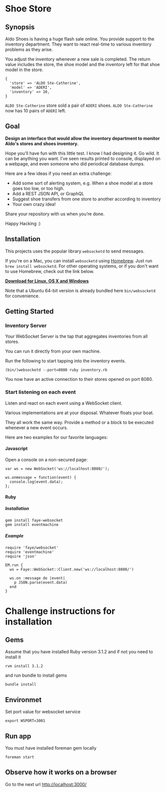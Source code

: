 # Shoe Store

## Synopsis

Aldo Shoes is having a huge flash sale online. You provide support to the inventory department. They want to react real-time to various inventory problems as they arise.

You adjust the inventory whenever a new sale is completed. The return value includes the store, the shoe model and the inventory left for that shoe model in the store.

```
{
  'store' => 'ALDO Ste-Catherine',
  'model' => 'ADERI',
  'inventory' => 10,
}
```

`ALDO Ste-Catherine` store sold a pair of `ADERI` shoes. `ALDO Ste-Catherine` now has 10 pairs of `ADERI` left.

## Goal

**Design an interface that would allow the inventory department to monitor Aldo's stores and shoes inventory.**

Hope you’ll have fun with this little test. I know I had designing it.
Go wild. It can be anything you want. I’ve seen results printed to console, displayed on a webpage, and even someone who did periodical database dumps.

Here are a few ideas if you need an extra challenge:

- Add some sort of alerting system, e.g. When a shoe model at a store goes too low, or too high.
- Add a REST JSON API, or GraphQL
- Suggest shoe transfers from one store to another according to inventory
- Your own crazy idea!

Share your repository with us when you’re done.

Happy Hacking :)

## Installation

This projects uses the popular library `websocketd` to send messages.

If you're on a Mac, you can install `websocketd` using [Homebrew](http://brew.sh/). Just run `brew install websocketd`. For other operating systems, or if you don't want to use Homebrew, check out the link below.

**[Download for Linux, OS X and Windows](https://github.com/joewalnes/websocketd/wiki/Download-and-install)**

Note that a Ubuntu 64-bit version is already bundled here `bin/websocketd` for convenience.

## Getting Started

### Inventory Server

Your WebSocket Server is the tap that aggregates inventories from all stores.

You can run it directly from your own machine.

Run the following to start tapping into the inventory events.

```
(bin/)websocketd --port=8080 ruby inventory.rb
```

You now have an active connection to their stores opened on port 8080.

### Start listening on each event

Listen and react on each event using a WebSocket client.

Various implementations are at your disposal. Whatever floats your boat.

They all work the same way. Provide a method or a block to be executed whenever a new event occurs.

Here are two examples for our favorite languages:

#### Javascript

Open a console on a non-secured page:

```
var ws = new WebSocket('ws://localhost:8080/');

ws.onmessage = function(event) {
  console.log(event.data);
};
```

#### Ruby

##### Installation

```
gem install faye-websocket
gem install eventmachine
```

##### Example

```
require 'faye/websocket'
require 'eventmachine'
require 'json'

EM.run {
  ws = Faye::WebSocket::Client.new('ws://localhost:8080/')

  ws.on :message do |event|
    p JSON.parse(event.data)
  end
}
```

# Challenge instructions for installation

## Gems

Assume that you have installed Ruby version 3.1.2 and if not you need to install it

```
rvm install 3.1.2
```

and run bundle to install gems

```
bundle install
```

## Environmet

Set port value for websocket service

```
export WSPORT=3001
```

## Run app

You must have installed foreman gem locally

```
foreman start
```

## Observe how it works on a browser

Go to the next url [http://localhost:3000/](http://localhost:3000/)
